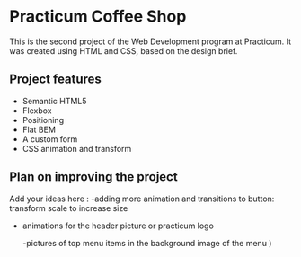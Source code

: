 # Practicum Coffee Shop

This is the second project of the Web Development program at Practicum. It was created using HTML and CSS, based on the design brief.

## Project features

- Semantic HTML5
- Flexbox
- Positioning
- Flat BEM
- A custom form
- CSS animation and transform

## Plan on improving the project

Add your ideas here :
-adding more animation and transitions to button: transform scale to increase size

- animations for the header picture or practicum logo

  -pictures of top menu items in the background image of the menu
  )
